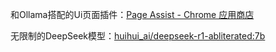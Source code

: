 和Ollama搭配的Ui页面插件：[Page Assist - Chrome 应用商店](https://chromewebstore.google.com/detail/page-assist-%E6%9C%AC%E5%9C%B0-ai-%E6%A8%A1%E5%9E%8B%E7%9A%84-web/jfgfiigpkhlkbnfnbobbkinehhfdhndo)

无限制的DeepSeek模型：[huihui_ai/deepseek-r1-abliterated:7b](https://ollama.com/huihui_ai/deepseek-r1-abliterated:7b)

